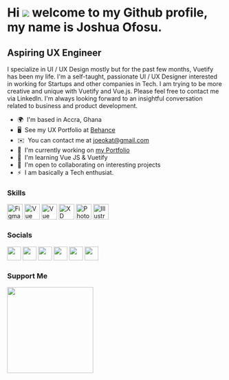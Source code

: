 # Hi ![](https://user-images.githubusercontent.com/18350557/176309783-0785949b-9127-417c-8b55-ab5a4333674e.gif) welcome to my Github profile, my name is Joshua Ofosu.

## Aspiring UX Engineer

I specialize in UI / UX Design mostly but for the past few months, Vuetify has been my life. I'm a self-taught, passionate UI / UX Designer interested in working for Startups and other companies in Tech. I am trying to be more creative and unique with Vuetify and Vue.js. Please feel free to contact me via LinkedIn. I'm always looking forward to an insightful conversation related to business and product development.

- 🌍  I'm based in Accra, Ghana
- 🖥️  See my UX Portfolio at [Behance](http://be.net/joeokat)
- ✉️  You can contact me at [joeokat@gmail.com](mailto:joeokat@gmail.com)
- 🚀  I'm currently working on [my Portfolio](http://github.com/joeokat)
- 🧠  I'm learning Vue JS & Vuetify
- 🤝  I'm open to collaborating on interesting projects
- ⚡  I am basically a Tech enthusiat.

### Skills

<p align="left">
<a href="https://www.figma.com/" target="_blank" rel="noreferrer"><img src="https://raw.githubusercontent.com/danielcranney/readme-generator/main/public/icons/skills/figma-colored.svg" width="36" height="36" alt="Figma" /></a>
<a href="https://vuejs.org/" target="_blank" rel="noreferrer"><img src="https://cdn.cdnlogo.com/logos/v/84/vue-js.svg" width="36" height="36" alt="Vue" /></a>
<a href="https://vuetifyjs.com/" target="_blank" rel="noreferrer"><img src="https://cdn.cdnlogo.com/logos/v/50/vuetify.svg" width="36" height="36" alt="Vue" /></a>
<a href="https://www.adobe.com/uk/products/xd.html" target="_blank" rel="noreferrer"><img src="https://raw.githubusercontent.com/danielcranney/readme-generator/main/public/icons/skills/xd-colored.svg" width="36" height="36" alt="XD" /></a>
<a href="https://www.adobe.com/uk/products/photoshop.html" target="_blank" rel="noreferrer"><img src="https://raw.githubusercontent.com/danielcranney/readme-generator/main/public/icons/skills/photoshop-colored.svg" width="36" height="36" alt="Photoshop" /></a>
<a href="adobe.com/uk/products/illustrator.html" target="_blank" rel="noreferrer"><img src="https://raw.githubusercontent.com/danielcranney/readme-generator/main/public/icons/skills/illustrator-colored.svg" width="36" height="36" alt="Illustrator" /></a>
</p>

### Socials

<p align="left"> <a href="https://www.behance.com/joeokat" target="_blank" rel="noreferrer"><img src="https://raw.githubusercontent.com/danielcranney/readme-generator/main/public/icons/socials/behance.svg" width="32" height="32" /></a> <a href="https://www.dribbble.com/joeokat" target="_blank" rel="noreferrer"><img src="https://raw.githubusercontent.com/danielcranney/readme-generator/main/public/icons/socials/dribbble.svg" width="32" height="32" /></a> <a href="https://www.github.com/joeokat" target="_blank" rel="noreferrer"><img src="https://raw.githubusercontent.com/danielcranney/readme-generator/main/public/icons/socials/github.svg" width="32" height="32" /></a> <a href="http://www.instagram.com/joeokatgh" target="_blank" rel="noreferrer"><img src="https://raw.githubusercontent.com/danielcranney/readme-generator/main/public/icons/socials/instagram.svg" width="32" height="32" /></a> <a href="https://www.linkedin.com/in/joeokat" target="_blank" rel="noreferrer"><img src="https://raw.githubusercontent.com/danielcranney/readme-generator/main/public/icons/socials/linkedin.svg" width="32" height="32" /></a> <a href="https://www.twitter.com/joeokat" target="_blank" rel="noreferrer"><img src="https://raw.githubusercontent.com/danielcranney/readme-generator/main/public/icons/socials/twitter.svg" width="32" height="32" /></a></p>

### Support Me

<a href="https://bit.ly/3T6BL3b"><img src="https://cdn.buymeacoffee.com/buttons/v2/default-yellow.png" width="200" /></a>
